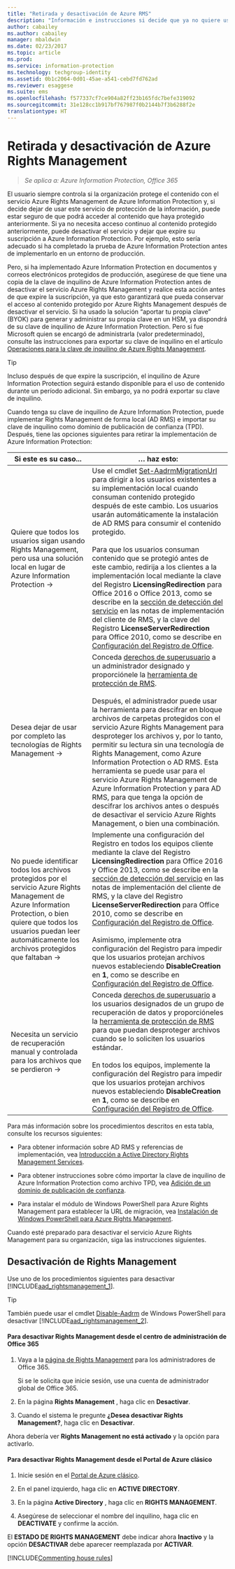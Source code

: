 ```yaml
---
title: "Retirada y desactivación de Azure RMS"
description: "Información e instrucciones si decide que ya no quiere usar este servicio de protección de la información de Azure Information Protection."
author: cabailey
ms.author: cabailey
manager: mbaldwin
ms.date: 02/23/2017
ms.topic: article
ms.prod: 
ms.service: information-protection
ms.technology: techgroup-identity
ms.assetid: 0b1c2064-0d01-45ae-a541-cebd7fd762ad
ms.reviewer: esaggese
ms.suite: ems
ms.openlocfilehash: f577337cf7ce904a82ff23b165fdc7befe319092
ms.sourcegitcommit: 31e128cc1b917bf767987f0b2144b7f3b6288f2e
translationtype: HT
---
```

# <a name="decommissioning-and-deactivating-azure-rights-management"></a>Retirada y desactivación de Azure Rights Management

>*Se aplica a: Azure Information Protection, Office 365*

El usuario siempre controla si la organización protege el contenido con el servicio Azure Rights Management de Azure Information Protection y, si decide dejar de usar este servicio de protección de la información, puede estar seguro de que podrá acceder al contenido que haya protegido anteriormente. Si ya no necesita acceso continuo al contenido protegido anteriormente, puede desactivar el servicio y dejar que expire su suscripción a Azure Information Protection. Por ejemplo, esto sería adecuado si ha completado la prueba de Azure Information Protection antes de implementarlo en un entorno de producción.

Pero, si ha implementado Azure Information Protection en documentos y correos electrónicos protegidos de producción, asegúrese de que tiene una copia de la clave de inquilino de Azure Information Protection antes de desactivar el servicio Azure Rights Management y realice esta acción antes de que expire la suscripción, ya que esto garantizará que pueda conservar el acceso al contenido protegido por Azure Rights Management después de desactivar el servicio. Si ha usado la solución “aportar tu propia clave” (BYOK) para generar y administrar su propia clave en un HSM, ya dispondrá de su clave de inquilino de Azure Information Protection. Pero si fue Microsoft quien se encargó de administrarla (valor predeterminado), consulte las instrucciones para exportar su clave de inquilino en el artículo [Operaciones para la clave de inquilino de Azure Rights Management](operations-tenant-key.md).

> [!TIP]
> Incluso después de que expire la suscripción, el inquilino de Azure Information Protection seguirá estando disponible para el uso de contenido durante un período adicional. Sin embargo, ya no podrá exportar su clave de inquilino.

Cuando tenga su clave de inquilino de Azure Information Protection, puede implementar Rights Management de forma local (AD RMS) e importar su clave de inquilino como dominio de publicación de confianza (TPD). Después, tiene las opciones siguientes para retirar la implementación de Azure Information Protection:

|Si este es su caso...|… haz esto:|
|----------------------------|--------------|
|Quiere que todos los usuarios sigan usando Rights Management, pero usa una solución local en lugar de Azure Information Protection    →|Use el cmdlet [Set-AadrmMigrationUrl](https://msdn.microsoft.com/library/azure/dn629429.aspx) para dirigir a los usuarios existentes a su implementación local cuando consuman contenido protegido después de este cambio. Los usuarios usarán automáticamente la instalación de AD RMS para consumir el contenido protegido.<br /><br />Para que los usuarios consuman contenido que se protegió antes de este cambio, redirija a los clientes a la implementación local mediante la clave del Registro **LicensingRedirection** para Office 2016 o Office 2013, como se describe en la [sección de detección del servicio](../rms-client/client-deployment-notes.md) en las notas de implementación del cliente de RMS, y la clave del Registro **LicenseServerRedirection** para Office 2010, como se describe en [Configuración del Registro de Office](https://technet.microsoft.com/library/dd772637%28v=ws.10%29.aspx).|
|Desea dejar de usar por completo las tecnologías de Rights Management    →|Conceda [derechos de superusuario](../deploy-use/configure-super-users.md) a un administrador designado y proporciónele la [herramienta de protección de RMS](http://www.microsoft.com/en-us/download/details.aspx?id=47256).<br /><br />Después, el administrador puede usar la herramienta para descifrar en bloque archivos de carpetas protegidos con el servicio Azure Rights Management para desproteger los archivos y, por lo tanto, permitir su lectura sin una tecnología de Rights Management, como Azure Information Protection o AD RMS. Esta herramienta se puede usar para el servicio Azure Rights Management de Azure Information Protection y para AD RMS, para que tenga la opción de descifrar los archivos antes o después de desactivar el servicio Azure Rights Management, o bien una combinación.|
|No puede identificar todos los archivos protegidos por el servicio Azure Rights Management de Azure Information Protection, o bien quiere que todos los usuarios puedan leer automáticamente los archivos protegidos que faltaban    →|Implemente una configuración del Registro en todos los equipos cliente mediante la clave del Registro **LicensingRedirection** para Office 2016 y Office 2013, como se describe en la [sección de detección del servicio](../rms-client/client-deployment-notes.md) en las notas de implementación del cliente de RMS, y la clave del Registro **LicenseServerRedirection** para Office 2010, como se describe en [Configuración del Registro de Office](https://technet.microsoft.com/library/dd772637%28v=ws.10%29.aspx).<br /><br />Asimismo, implemente otra configuración del Registro para impedir que los usuarios protejan archivos nuevos estableciendo **DisableCreation** en **1**, como se describe en [Configuración del Registro de Office](https://technet.microsoft.com/library/dd772637%28v=ws.10%29.aspx).|
|Necesita un servicio de recuperación manual y controlada para los archivos que se perdieron    →|Conceda [derechos de superusuario](../deploy-use/configure-super-users.md) a los usuarios designados de un grupo de recuperación de datos y proporcióneles la [herramienta de protección de RMS](http://www.microsoft.com/en-us/download/details.aspx?id=47256) para que puedan desproteger archivos cuando se lo soliciten los usuarios estándar.<br /><br />En todos los equipos, implemente la configuración del Registro para impedir que los usuarios protejan archivos nuevos estableciendo **DisableCreation** en **1**, como se describe en [Configuración del Registro de Office](https://technet.microsoft.com/library/dd772637%28v=ws.10%29.aspx).|
Para más información sobre los procedimientos descritos en esta tabla, consulte los recursos siguientes:

-   Para obtener información sobre AD RMS y referencias de implementación, vea [Introducción a Active Directory Rights Management Services](https://technet.microsoft.com/library/hh831364.aspx).

-   Para obtener instrucciones sobre cómo importar la clave de inquilino de Azure Information Protection como archivo TPD, vea [Adición de un dominio de publicación de confianza](https://technet.microsoft.com/library/cc771460.aspx).

-   Para instalar el módulo de Windows PowerShell para Azure Rights Management para establecer la URL de migración, vea [Instalación de Windows PowerShell para Azure Rights Management](install-powershell.md).

Cuando esté preparado para desactivar el servicio Azure Rights Management para su organización, siga las instrucciones siguientes.

## <a name="deactivating-rights-management"></a>Desactivación de Rights Management
Use uno de los procedimientos siguientes para desactivar [!INCLUDE[aad_rightsmanagement_1](../includes/aad_rightsmanagement_1_md.md)].

> [!TIP]
> También puede usar el cmdlet [Disable-Aadrm](http://msdn.microsoft.com/library/windowsazure/dn629422.aspx) de Windows PowerShell para desactivar [!INCLUDE[aad_rightsmanagement_2](../includes/aad_rightsmanagement_2_md.md)].

#### <a name="to-deactivate-rights-management-from-the-office-365-admin-center"></a>Para desactivar Rights Management desde el centro de administración de Office 365

1. Vaya a la [página de Rights Management](https://account.activedirectory.windowsazure.com/RmsOnline/Manage.aspx) para los administradores de Office 365.
    
    Si se le solicita que inicie sesión, use una cuenta de administrador global de Office 365.    

2. En la página **Rights Management** , haga clic en **Desactivar**.

3.  Cuando el sistema le pregunte **¿Desea desactivar Rights Management?**, haga clic en **Desactivar**.

Ahora debería ver **Rights Management no está activado** y la opción para activarlo.

#### <a name="to-deactivate-rights-management-from-the-azure-classic-portal"></a>Para desactivar Rights Management desde el Portal de Azure clásico

1.  Inicie sesión en el [Portal de Azure clásico](http://go.microsoft.com/fwlink/p/?LinkID=275081).

2.  En el panel izquierdo, haga clic en **ACTIVE DIRECTORY**.

3.  En la página **Active Directory** , haga clic en **RIGHTS MANAGEMENT**.

4.  Asegúrese de seleccionar el nombre del inquilino, haga clic en **DEACTIVATE** y confirme la acción.

El **ESTADO DE RIGHTS MANAGEMENT** debe indicar ahora **Inactivo** y la opción **DESACTIVAR** debe aparecer reemplazada por **ACTIVAR**.

[!INCLUDE[Commenting house rules](../includes/houserules.md)]


